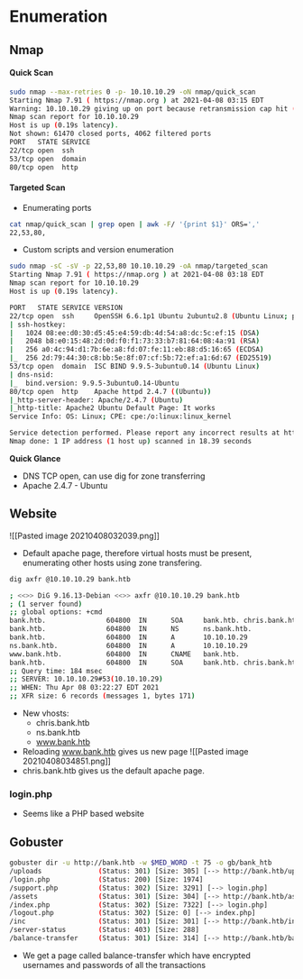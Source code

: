 # Enumeration

## Nmap

#### Quick Scan
```bash
sudo nmap --max-retries 0 -p- 10.10.10.29 -oN nmap/quick_scan                                130 ↵
Starting Nmap 7.91 ( https://nmap.org ) at 2021-04-08 03:15 EDT
Warning: 10.10.10.29 giving up on port because retransmission cap hit (0).
Nmap scan report for 10.10.10.29
Host is up (0.19s latency).
Not shown: 61470 closed ports, 4062 filtered ports
PORT   STATE SERVICE
22/tcp open  ssh
53/tcp open  domain
80/tcp open  http

```

#### Targeted Scan
- Enumerating ports
```bash
cat nmap/quick_scan | grep open | awk -F/ '{print $1}' ORS=','
22,53,80,
```
- Custom scripts and version enumeration
```bash
sudo nmap -sC -sV -p 22,53,80 10.10.10.29 -oA nmap/targeted_scan
Starting Nmap 7.91 ( https://nmap.org ) at 2021-04-08 03:18 EDT
Nmap scan report for 10.10.10.29
Host is up (0.19s latency).

PORT   STATE SERVICE VERSION
22/tcp open  ssh     OpenSSH 6.6.1p1 Ubuntu 2ubuntu2.8 (Ubuntu Linux; protocol 2.0)
| ssh-hostkey: 
|   1024 08:ee:d0:30:d5:45:e4:59:db:4d:54:a8:dc:5c:ef:15 (DSA)
|   2048 b8:e0:15:48:2d:0d:f0:f1:73:33:b7:81:64:08:4a:91 (RSA)
|   256 a0:4c:94:d1:7b:6e:a8:fd:07:fe:11:eb:88:d5:16:65 (ECDSA)
|_  256 2d:79:44:30:c8:bb:5e:8f:07:cf:5b:72:ef:a1:6d:67 (ED25519)
53/tcp open  domain  ISC BIND 9.9.5-3ubuntu0.14 (Ubuntu Linux)
| dns-nsid: 
|_  bind.version: 9.9.5-3ubuntu0.14-Ubuntu
80/tcp open  http    Apache httpd 2.4.7 ((Ubuntu))
|_http-server-header: Apache/2.4.7 (Ubuntu)
|_http-title: Apache2 Ubuntu Default Page: It works
Service Info: OS: Linux; CPE: cpe:/o:linux:linux_kernel

Service detection performed. Please report any incorrect results at https://nmap.org/submit/ .
Nmap done: 1 IP address (1 host up) scanned in 18.39 seconds

```

**Quick Glance**
- DNS TCP open, can use dig for zone transferring
- Apache 2.4.7 - Ubuntu

## Website
![[Pasted image 20210408032039.png]]
- Default apache page, therefore virtual hosts must be present,  enumerating other hosts using zone transfering.
```bash
dig axfr @10.10.10.29 bank.htb   

; <<>> DiG 9.16.13-Debian <<>> axfr @10.10.10.29 bank.htb
; (1 server found)
;; global options: +cmd
bank.htb.               604800  IN      SOA     bank.htb. chris.bank.htb. 5 604800 86400 2419200 604800
bank.htb.               604800  IN      NS      ns.bank.htb.
bank.htb.               604800  IN      A       10.10.10.29
ns.bank.htb.            604800  IN      A       10.10.10.29
www.bank.htb.           604800  IN      CNAME   bank.htb.
bank.htb.               604800  IN      SOA     bank.htb. chris.bank.htb. 5 604800 86400 2419200 604800
;; Query time: 184 msec
;; SERVER: 10.10.10.29#53(10.10.10.29)
;; WHEN: Thu Apr 08 03:22:27 EDT 2021
;; XFR size: 6 records (messages 1, bytes 171)

```

- New vhosts:
	- chris.bank.htb
	- ns.bank.htb
	- www.bank.htb
- Reloading www.bank.htb gives us new page
![[Pasted image 20210408034851.png]]
- chris.bank.htb gives us the default apache page.

### login.php
- Seems like a PHP based website

## Gobuster
```bash
gobuster dir -u http://bank.htb -w $MED_WORD -t 75 -o gb/bank_htb
/uploads              (Status: 301) [Size: 305] [--> http://bank.htb/uploads/]
/login.php            (Status: 200) [Size: 1974]
/support.php          (Status: 302) [Size: 3291] [--> login.php]
/assets               (Status: 301) [Size: 304] [--> http://bank.htb/assets/]
/index.php            (Status: 302) [Size: 7322] [--> login.php]
/logout.php           (Status: 302) [Size: 0] [--> index.php]
/inc                  (Status: 301) [Size: 301] [--> http://bank.htb/inc/]
/server-status        (Status: 403) [Size: 288]
/balance-transfer     (Status: 301) [Size: 314] [--> http://bank.htb/balance-transfer/]

```

- We get a page called balance-transfer which have encrypted usernames and passwords of all the transactions
